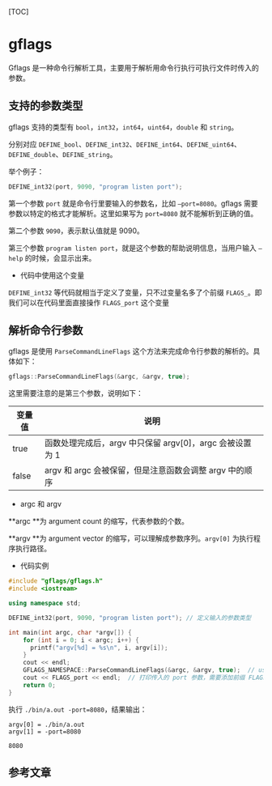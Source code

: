 [TOC]

# gflags

Gflags 是一种命令行解析工具，主要用于解析用命令行执行可执行文件时传入的参数。

## 支持的参数类型

gflags 支持的类型有 `bool`，`int32`，`int64`，`uint64`，`double` 和 `string`。

分别对应 `DEFINE_bool`、`DEFINE_int32`、`DEFINE_int64`、`DEFINE_uint64`、`DEFINE_double`、`DEFINE_string`。

举个例子：

```c++
DEFINE_int32(port, 9090, "program listen port");
```

第一个参数 `port` 就是命令行里要输入的参数名，比如 `–port=8080`。gflags 需要参数以特定的格式才能解析。这里如果写为 `port=8080` 就不能解析到正确的值。

第二个参数 `9090`，表示默认值就是 9090。

第三个参数 `program listen port`，就是这个参数的帮助说明信息，当用户输入 `–help` 的时候，会显示出来。

- 代码中使用这个变量

`DEFINE_int32` 等代码就相当于定义了变量，只不过变量名多了个前缀 `FLAGS_`。即我们可以在代码里面直接操作 `FLAGS_port` 这个变量

## 解析命令行参数

gflags 是使用 `ParseCommandLineFlags` 这个方法来完成命令行参数的解析的。具体如下：

```c++
gflags::ParseCommandLineFlags(&argc, &argv, true);
```

这里需要注意的是第三个参数，说明如下：

| 变量值 | 说明                                                     |
| ------ | -------------------------------------------------------- |
| true   | 函数处理完成后，argv 中只保留 argv[0]，argc 会被设置为 1 |
| false  | argv 和 argc 会被保留，但是注意函数会调整 argv 中的顺序  |

- argc 和 argv

**argc **为 argument count  的缩写，代表参数的个数。

**argv **为 argument vector 的缩写，可以理解成参数序列。`argv[0]` 为执行程序执行路径。

- 代码实例

```C++
#include "gflags/gflags.h"
#include <iostream>

using namespace std;

DEFINE_int32(port, 9090, "program listen port"); // 定义输入的参数类型

int main(int argc, char *argv[]) {
    for (int i = 0; i < argc; i++) {
      printf("argv[%d] = %s\n", i, argv[i]);
    }
    cout << endl;
    GFLAGS_NAMESPACE::ParseCommandLineFlags(&argc, &argv, true);  // use of gflags
    cout << FLAGS_port << endl;  // 打印传入的 port 参数，需要添加前缀 FLAGS_
    return 0;
}
```

执行 `./bin/a.out -port=8080`，结果输出：

```
argv[0] = ./bin/a.out
argv[1] = -port=8080

8080
```

## 参考文章

